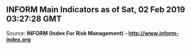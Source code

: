 ## INFORM Main Indicators as of Sat, 02 Feb 2019 03:27:28 GMT

Source: **INFORM (Index For Risk Management) - http://www.inform-index.org**